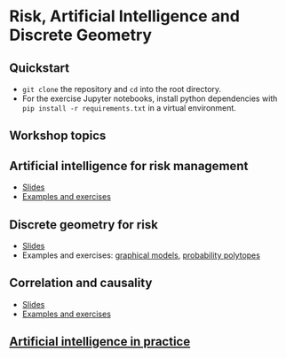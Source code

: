 # Risk, Artificial Intelligence and Discrete Geometry

## Quickstart

* `git clone` the repository and `cd` into the root directory.
* For the exercise Jupyter notebooks, install python dependencies with `pip install -r requirements.txt` in a virtual environment.

## Workshop topics

## Artificial intelligence for risk management

* [Slides](slides/ai-for-risk)
* [Examples and exercises](notebooks/model-selection-exercises.ipynb)

## Discrete geometry for risk

* [Slides](slides/discrete-geometry)
* Examples and exercises: [graphical models](notebooks/graphical-models-exercises.ipynb), [probability polytopes](notebooks/probability-polytope-exercises.ipynb)

## Correlation and causality

* [Slides](slides/correlation-causality)
* [Examples and exercises](notebooks/causal-models-exercises.ipynb)

## [Artificial intelligence in practice](slides/ai-in-practice)
